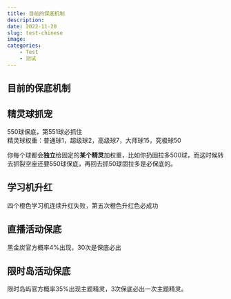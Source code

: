 ```yaml
---
title: 目前的保底机制
description: 
date: 2022-11-20
slug: test-chinese
image: 
categories:
    - Test
    - 测试
---
```


## 目前的保底机制


## 精灵球抓宠
550球保底，第551球必抓住  
精灵球权重：普通球1，超级球2，高级球7，大师球15，究极球50  

你每个球都会**独立**给固定的**某个精灵**加权重，比如你扔固拉多500球，而这时候转去抓裂空座还要550球保底，再回去抓50球固拉多是必保底的。  

## 学习机升红
四个橙色学习机连续升红失败，第五次橙色升红色必成功  

## 直播活动保底
黑金炭官方概率4%出现，30次是保底必出  

## 限时岛活动保底
限时岛屿官方概率35%出现主题精灵，3次保底必出一次主题精灵。  